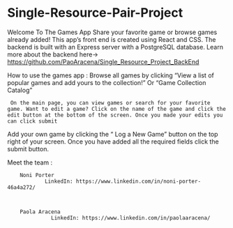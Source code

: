 # Single-Resource-Pair-Project

 
Welcome To The Games App 
         Share your favorite game or browse games already added! 
           This app’s front end is created using React and CSS. The backend is built with an Express server with a PostgreSQL database.           Learn more about the backend here-> https://github.com/PaoAracena/Single_Resource_Project_BackEnd



How to use the games app :
    Browse all games by clicking “View a list of popular games and add yours to the collection!” Or “Game Collection Catalog”
    
     On the main page, you can view games or search for your favorite game. Want to edit a game? Click on the name of the game and click the edit button at the bottom of the screen. Once you made your edits you can click submit

   Add your own game by clicking the “ Log a New Game” button on the top right of your screen. Once you have added all the required fields click the submit button.
 

Meet the team :


        Noni Porter 
                LinkedIn: https://www.linkedin.com/in/noni-porter-46a4a272/


                
        Paola Aracena 
                  LinkedIn: https://www.linkedin.com/in/paolaaracena/
   
